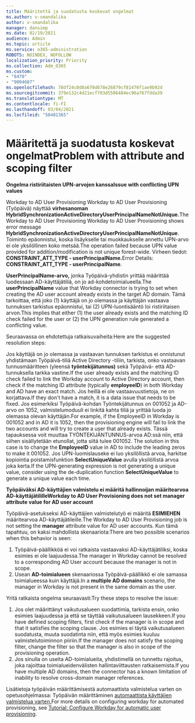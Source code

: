 ```yaml
---
title: Määritettä ja suodatusta koskevat ongelmat
ms.author: v-smandalika
author: v-smandalika
manager: dansimp
ms.date: 02/19/2021
audience: Admin
ms.topic: article
ms.service: o365-administration
ROBOTS: NOINDEX, NOFOLLOW
localization_priority: Priority
ms.collection: Adm_O365
ms.custom:
- "8470"
- "9004687"
ms.openlocfilehash: 78df24c0d8a670d678e26879cf81476f1ae9b92d
ms.sourcegitcommit: 379e132c4d21ecf703d5506484ec96a767fdda39
ms.translationtype: MT
ms.contentlocale: fi-FI
ms.lasthandoff: 03/04/2021
ms.locfileid: "50481365"
---
```

# <a name="problem-with-attribute-and-scoping-filter"></a><span data-ttu-id="bf349-102">Määritettä ja suodatusta koskevat ongelmat</span><span class="sxs-lookup"><span data-stu-id="bf349-102">Problem with attribute and scoping filter</span></span>

<span data-ttu-id="bf349-103">**Ongelma ristiriitaisten UPN-arvojen kanssa**</span><span class="sxs-lookup"><span data-stu-id="bf349-103">**Issue with conflicting UPN values**</span></span>

<span data-ttu-id="bf349-104">Workday to AD User Provisioning Workday to AD User Provisioning (Työpäivä) näyttää **virhesanoman HybridSynchronizationActiveDirectoryUserPrincipalNameNotUnique.**</span><span class="sxs-lookup"><span data-stu-id="bf349-104">The Workday to AD User Provisioning Workday to AD User Provisioning shows error message **HybridSynchronizationActiveDirectoryUserPrincipalNameNotUnique**.</span></span> <span data-ttu-id="bf349-105">Toiminto epäonnistui, koska lisäykselle tai muokkaukselle annettu UPN-arvo ei ole yksilöllinen koko metsää.</span><span class="sxs-lookup"><span data-stu-id="bf349-105">The operation failed because UPN value provided for addition/modification is not unique forest-wide.</span></span> <span data-ttu-id="bf349-106">Virheen tiedot: **CONSTRAINT_ATT_TYPE - userPrincipalName.**</span><span class="sxs-lookup"><span data-stu-id="bf349-106">Error Details: **CONSTRAINT_ATT_TYPE - userPrincipalName**.</span></span>

<span data-ttu-id="bf349-107">**UserPrincipalName-arvo,** jonka Työpäivä-yhdistin yrittää määrittää luodessaan AD-käyttäjätiliä, on jo ad-kohdetoimialueella.</span><span class="sxs-lookup"><span data-stu-id="bf349-107">The **userPrincipalName** value that Workday connector is trying to set when creating the AD user account already exists in the target AD domain.</span></span> <span data-ttu-id="bf349-108">Tämä tarkoittaa, että joko (1) käyttäjä on jo olemassa ja käyttäjän vastaava tunnuksen tarkistus epäonnistui, tai (2) UPN-luontisääntö loi ristiriitaisen arvon.</span><span class="sxs-lookup"><span data-stu-id="bf349-108">This implies that either (1) the user already exists and the matching ID check failed for the user or (2) the UPN generation rule generated a conflicting value.</span></span>

<span data-ttu-id="bf349-109">Seuraavassa on ehdotettuja ratkaisuvaiheita:</span><span class="sxs-lookup"><span data-stu-id="bf349-109">Here are the suggested resolution steps:</span></span>

<span data-ttu-id="bf349-110">Jos käyttäjä on jo olemassa ja vastaavan tunnuksen tarkistus ei onnistunut yhdistämaan Työpäivä-tiliä Active Directory -tiliin, tarkista, onko vastaavan tunnusmääritteen (yleensä **työntekijätunnus)** sekä Työpäivä- että AD-tunnuksella tarkka vastine.</span><span class="sxs-lookup"><span data-stu-id="bf349-110">If the user already exists and the matching ID check failed to link the Workday account to Active Directory account, then check if the matching ID attribute (typically **employeeID**) in both Workday and AD have an exact match.</span></span> <span data-ttu-id="bf349-111">Jos heillä ei ole vastaavuustietoja, ne on korjattava.</span><span class="sxs-lookup"><span data-stu-id="bf349-111">If they don't have a match, it is a data issue that needs to be fixed.</span></span> <span data-ttu-id="bf349-112">Jos esimerkiksi Työpäivä-kohdan Työntekijätunnus on 001052 ja AD-arvo on 1052, valmistelumoduuli ei linkitä kahta tiliä ja yrittää luoda jo olemassa olevan käyttäjän.</span><span class="sxs-lookup"><span data-stu-id="bf349-112">For example, if the EmployeeID in Workday is 001052 and in AD it is 1052, then the provisioning engine will fail to link the two accounts and will try to create a user that already exists.</span></span> <span data-ttu-id="bf349-113">Tässä tapauksessa voit muuttaa TYÖNTEKIJÄNTUNNUS-arvoa AD:ssä niin, että siihen sisällytetään etunollat, jotta siitä tulee 001052. </span><span class="sxs-lookup"><span data-stu-id="bf349-113">The solution in this case is to change the **EmployeeID** value in AD to include the leading zeros to make it 001052.</span></span>
<span data-ttu-id="bf349-114">Jos UPN-luomislauseke ei luo yksilöllistä arvoa, harkitse kopiointia poistamisfunktion **SelectUniqueValue** avulla yksilöllistä arvoa joka kerta.</span><span class="sxs-lookup"><span data-stu-id="bf349-114">If the UPN-generating expression is not generating a unique value, consider using the de-duplication function **SelectUniqueValue** to generate a unique value each time.</span></span>

<span data-ttu-id="bf349-115">**Työpäiväksi AD-käyttäjien valmistelu ei määritä hallinnoijan määritearvoa AD-käyttäjätilille**</span><span class="sxs-lookup"><span data-stu-id="bf349-115">**Workday to AD User Provisioning does not set manager attribute value for AD user account**</span></span>

<span data-ttu-id="bf349-116">Työpäivä-asetukseksi AD-käyttäjien valmistelutyö ei määritä **ESIMIEHEN** määritearvoa AD-käyttäjätileille.</span><span class="sxs-lookup"><span data-stu-id="bf349-116">The Workday to AD User Provisioning job is not setting the **manager** attribute value for AD user accounts.</span></span> <span data-ttu-id="bf349-117">Kun tämä tapahtuu, on kaksi mahdollista skenaariota:</span><span class="sxs-lookup"><span data-stu-id="bf349-117">There are two possible scenarios when this behavior is seen:</span></span>

1. <span data-ttu-id="bf349-118">Työpäivä-päällikköä ei voi ratkaista vastaavaksi AD-käyttäjätiliksi, koska esimies ei ole laajuudessa.</span><span class="sxs-lookup"><span data-stu-id="bf349-118">The manager in Workday cannot be resolved to a corresponding AD User account because the manager is not in scope.</span></span>
2. <span data-ttu-id="bf349-119">Usean **AD-toimialueen** skenaariossa Työpäivä-päällikkö ei ole samassa toimialueessa kuin käyttäjä.</span><span class="sxs-lookup"><span data-stu-id="bf349-119">In a **multiple AD domains** scenario, the manager in Workday is not present in the same domain as the user.</span></span>

<span data-ttu-id="bf349-120">Yritä ratkaista ongelma seuraavasti:</span><span class="sxs-lookup"><span data-stu-id="bf349-120">Try these steps to resolve the issue:</span></span>

1. <span data-ttu-id="bf349-121">Jos olet määrittänyt vaikutusalueen suodattimia, tarkista ensin, onko esimies laajuudessa ja että se täyttää vaikutusalueen lausekkeen.</span><span class="sxs-lookup"><span data-stu-id="bf349-121">If you have defined scoping filters, first check if the manager is in scope and that it satisfies the scoping clause.</span></span> <span data-ttu-id="bf349-122">Jos esimies ei täytä vaikutusalueen suodatusta, muuta suodatinta niin, että myös esimies kuuluu valmistelutoiminnon piiriin.</span><span class="sxs-lookup"><span data-stu-id="bf349-122">If the manager does not satisfy the scoping filter, change the filter so that the manager is also in scope of the provisioning operation.</span></span>
2. <span data-ttu-id="bf349-123">Jos sinulla on useita AD-toimialueita, yhdistimellä on tunnettu rajoitus, joka rajoittaa toimialueidenvälisten hallintaviittausten ratkaisemista.</span><span class="sxs-lookup"><span data-stu-id="bf349-123">If you have multiple AD domains, then the connector has a known limitation of inability to resolve cross-domain manager references.</span></span>

<span data-ttu-id="bf349-124">Lisätietoja työpäivän määrittämisestä automaattista valmistelua varten on opetusohjelmassa: Työpäivän määrittäminen [automaattista käyttäjien valmistelua varten.](https://docs.microsoft.com/azure/active-directory/saas-apps/workday-inbound-tutorial)</span><span class="sxs-lookup"><span data-stu-id="bf349-124">For more details on configuring workday for automated provisioning, see [Tutorial: Configure Workday for automatic user provisioning](https://docs.microsoft.com/azure/active-directory/saas-apps/workday-inbound-tutorial).</span></span>













